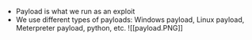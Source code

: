 - Payload is what we run as an exploit
- We use different types of payloads: Windows payload, Linux payload, Meterpreter payload, python, etc.
![[payload.PNG]]



